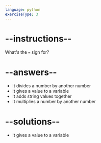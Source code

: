 ```yaml
---
language: python
exerciseType: 3
---
```


# --instructions--

What's the `=` sign for?

# --answers--

- It divides a number by another number
- It gives a value to a variable
- It adds string values together
- It multiplies a number by another number

# --solutions--

- It gives a value to a variable
